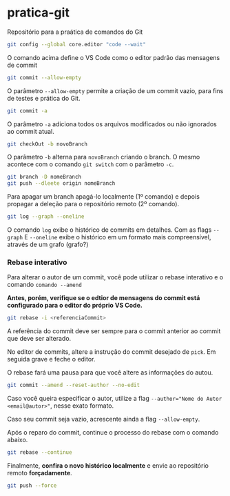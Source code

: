 # pratica-git
Repositório para a praática de comandos do Git

~~~bash
git config --global core.editor "code --wait"
~~~

O comando acima define o VS Code como o editor padrão das mensagens de commit

~~~bash
git commit --allow-empty
~~~

O parâmetro `--allow-empty` permite a criação de um commit vazio, para fins de testes e prática do Git.

~~~bash
git commit -a
~~~

O parâmetro `-a` adiciona todos os arquivos modificados ou não ignorados ao commit atual.

~~~bash
git checkOut -b novoBranch
~~~

O parâmetro `-b` alterna para `novoBranch` criando o branch. O mesmo acontece com o comando `git switch` com o parâmetro `-c`.

~~~bash
git branch -D nomeBranch
git push --dleete origin nomeBranch
~~~

Para apagar um branch apagá-lo localmente (1º comando) e depois propagar a deleção para o repositório remoto (2º comando).

~~~bash
git log --graph --oneline
~~~ 

O comando `log` exibe o histórico de commits em detalhes. Com as flags `--graph` E `--oneline` exibe o histórico em um formato mais compreensível, através de um grafo (grafo?)

### Rebase interativo

Para alterar o autor de um commit, você pode utilizar o rebase interativo e o comando `comando --amend`

**Antes, porém, verifique se o edtior de mensagens do commit está configurado para o editor do próprio VS Code.**

~~~bash
git rebase -i <referenciaCommit>
~~~

A referência do commit deve ser sempre para o commit anterior ao commit que deve ser alterado.

No editor de commits, altere a instrução do commit desejado de `pick`. Em seguida grave e feche o editor.

O rebase fará uma pausa para que você altere as informações do autou.

~~~bash
git commit --amend --reset-author --no-edit
~~~

Caso você queira especificar o autor, utilize a flag `--author="Nome do Autor <email@autor>"`, nesse exato formato.

Caso seu commit seja vazio, acrescente ainda a flag `--allow-empty`.

Após o reparo do commit, continue o processo do rebase com o comando abaixo.

~~~bash
git rebase --continue
~~~

Finalmente, **confira o novo histórico localmente** e envie ao repositório remoto **forçadamente**.

~~~bash
git push --force
~~~